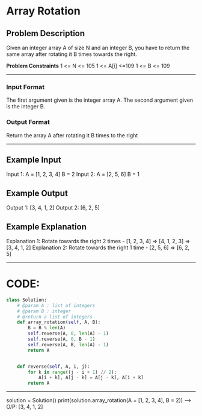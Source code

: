 # Array Rotation

## Problem Description
Given an integer array A of size N and an integer B, you have to return the same array after rotating it B times towards the right.

**Problem Constraints**
1 <= N <= 105
1 <= A[i] <=109
1 <= B <= 109

---

### Input Format
The first argument given is the integer array A.
The second argument given is the integer B.


### Output Format
Return the array A after rotating it B times to the right

---

## Example Input
Input 1:
A = [1, 2, 3, 4]
B = 2
Input 2:
A = [2, 5, 6]
B = 1

## Example Output
Output 1:
[3, 4, 1, 2]
Output 2:
[6, 2, 5]

## Example Explanation
Explanation 1:
Rotate towards the right 2 times - [1, 2, 3, 4] => [4, 1, 2, 3] => [3, 4, 1, 2]
Explanation 2:
Rotate towards the right 1 time - [2, 5, 6] => [6, 2, 5]

---

# CODE:

```python
class Solution:
    # @param A : list of integers
    # @param B : integer
    # @return a list of integers
    def array_rotation(self, A, B):
        B = B % len(A)
        self.reverse(A, 0, len(A) - 1)
        self.reverse(A, 0, B - 1)
        self.reverse(A, B, len(A) - 1)
        return A


    def reverse(self, A, i, j):
        for k in range((j - i + 1) // 2):
            A[i + k], A[j - k] = A[j - k], A[i + k]
        return A
```

---

solution = Solution()
print(solution.array_rotation(A = [1, 2, 3, 4], B = 2))  -->  O/P: [3, 4, 1, 2]
